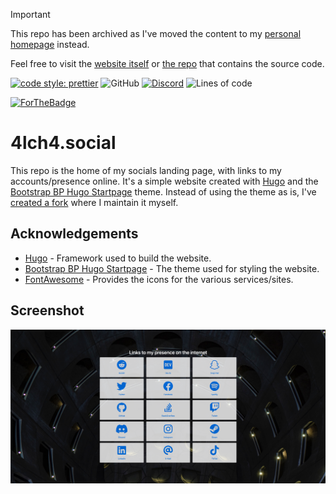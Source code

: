 > [!IMPORTANT]
> This repo has been archived as I've moved the content to my [personal homepage][0] instead.
>
> Feel free to visit the [website itself][0] or [the repo][1] that contains the source code.

[![code style: prettier](https://img.shields.io/badge/code_style-prettier-ff69b4.svg?style=flat-square)](https://github.com/prettier/prettier) ![GitHub](https://img.shields.io/github/license/4lch4/4lch4.social?style=flat-square) [![Discord](https://img.shields.io/discord/325504841541746688?color=7289DA&style=flat-square)](https://discord.gg/W72x4Ks) ![Lines of code](https://img.shields.io/tokei/lines/github/4lch4/4lch4.social?style=flat-square)

[![ForTheBadge](https://forthebadge.com/images/badges/designed-in-ms-paint.svg)](https://forthebadge.com)

# 4lch4.social

This repo is the home of my socials landing page, with links to my accounts/presence online. It's a simple website created with [Hugo][2] and the [Bootstrap BP Hugo Startpage][3] theme. Instead of using the theme as is, I've [created a fork][4] where I maintain it myself.

## Acknowledgements

- [Hugo][2] - Framework used to build the website.
- [Bootstrap BP Hugo Startpage][3] - The theme used for styling the website.
- [FontAwesome][5] - Provides the icons for the various services/sites.

## Screenshot

![Website-Screenshot](./Screenshot.png)

[0]: https://4lch4.com
[1]: https://github.com/4lch4/4lch4.com
[2]: https://gohugo.io
[3]: https://themes.gohugo.io/themes/bootstrap-bp-hugo-startpage
[4]: https://github.com/4lch4/bootstrap-bp-hugo-startpage
[5]: https://fontawesome.com
